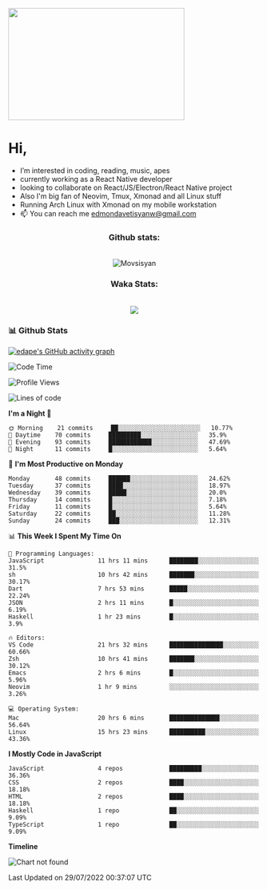 <kbd><img src="https://c.tenor.com/76XxFDBUu48AAAAC/frustrated-mad.gif" width="352" height="224" /></kbd>
#  Hi,
-  I’m interested in coding, reading, music, apes
-  currently working as a React Native developer
-  looking to collaborate on React/JS/Electron/React Native project
-  Also I'm big fan of Neovim, Tmux, Xmonad and all Linux stuff
-  Running Arch Linux with Xmonad on my mobile workstation
- 📫 You can reach me edmondavetisyanw@gmail.com
<!---
edavetisyan/edavetisyan is a ✨ special ✨ repository because its `README.md` (this file) appears on your GitHub profile.
You can click the Preview link to take a look at your changes.
--->
</div>
<div align="center">
  <h3>Github stats:</h3>
  <br>
  <img align="center" src="https://github-readme-streak-stats.herokuapp.com/?user=edavetisyan&theme=dark" alt="Movsisyan" />
</div>
<div align="center">
  <h3>Waka Stats:</h3>
  <br>
  <img src="https://github-readme-stats.vercel.app/api/wakatime?username=edape&theme=dark&layout=compact"></img>
</div>

### 📊 Github Stats

[![edape's GitHub activity graph](https://activity-graph.herokuapp.com/graph?username=edavetisyan&&theme=xcode)](https://github.com/edavetisyan)

<!--START_SECTION:waka-->
![Code Time](http://img.shields.io/badge/Code%20Time-601%20hrs%2024%20mins-blue)

![Profile Views](http://img.shields.io/badge/Profile%20Views-310-blue)

![Lines of code](https://img.shields.io/badge/From%20Hello%20World%20I%27ve%20Written-2%20Million%20lines%20of%20code-blue)

**I'm a Night 🦉** 

```text
🌞 Morning    21 commits     ██░░░░░░░░░░░░░░░░░░░░░░░   10.77% 
🌆 Daytime    70 commits     █████████░░░░░░░░░░░░░░░░   35.9% 
🌃 Evening    93 commits     ████████████░░░░░░░░░░░░░   47.69% 
🌙 Night      11 commits     █░░░░░░░░░░░░░░░░░░░░░░░░   5.64%

```
📅 **I'm Most Productive on Monday** 

```text
Monday       48 commits     ██████░░░░░░░░░░░░░░░░░░░   24.62% 
Tuesday      37 commits     ████░░░░░░░░░░░░░░░░░░░░░   18.97% 
Wednesday    39 commits     █████░░░░░░░░░░░░░░░░░░░░   20.0% 
Thursday     14 commits     █░░░░░░░░░░░░░░░░░░░░░░░░   7.18% 
Friday       11 commits     █░░░░░░░░░░░░░░░░░░░░░░░░   5.64% 
Saturday     22 commits     ██░░░░░░░░░░░░░░░░░░░░░░░   11.28% 
Sunday       24 commits     ███░░░░░░░░░░░░░░░░░░░░░░   12.31%

```


📊 **This Week I Spent My Time On** 

```text
💬 Programming Languages: 
JavaScript               11 hrs 11 mins      ████████░░░░░░░░░░░░░░░░░   31.5% 
sh                       10 hrs 42 mins      ███████░░░░░░░░░░░░░░░░░░   30.17% 
Dart                     7 hrs 53 mins       █████░░░░░░░░░░░░░░░░░░░░   22.24% 
JSON                     2 hrs 11 mins       █░░░░░░░░░░░░░░░░░░░░░░░░   6.19% 
Haskell                  1 hr 23 mins        █░░░░░░░░░░░░░░░░░░░░░░░░   3.9%

🔥 Editors: 
VS Code                  21 hrs 32 mins      ███████████████░░░░░░░░░░   60.66% 
Zsh                      10 hrs 41 mins      ███████░░░░░░░░░░░░░░░░░░   30.12% 
Emacs                    2 hrs 6 mins        █░░░░░░░░░░░░░░░░░░░░░░░░   5.96% 
Neovim                   1 hr 9 mins         ░░░░░░░░░░░░░░░░░░░░░░░░░   3.26%

💻 Operating System: 
Mac                      20 hrs 6 mins       ██████████████░░░░░░░░░░░   56.64% 
Linux                    15 hrs 23 mins      ██████████░░░░░░░░░░░░░░░   43.36%

```

**I Mostly Code in JavaScript** 

```text
JavaScript               4 repos             █████████░░░░░░░░░░░░░░░░   36.36% 
CSS                      2 repos             ████░░░░░░░░░░░░░░░░░░░░░   18.18% 
HTML                     2 repos             ████░░░░░░░░░░░░░░░░░░░░░   18.18% 
Haskell                  1 repo              ██░░░░░░░░░░░░░░░░░░░░░░░   9.09% 
TypeScript               1 repo              ██░░░░░░░░░░░░░░░░░░░░░░░   9.09%

```


**Timeline**

![Chart not found](https://raw.githubusercontent.com/edavetisyan/edavetisyan/main/charts/bar_graph.png) 


 Last Updated on 29/07/2022 00:37:07 UTC
<!--END_SECTION:waka-->
